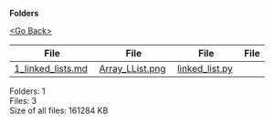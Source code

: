 **Folders**

[&lt;Go Back&gt;](../right.html)

<table><thead><tr class="header"><th><strong>File</strong></th><th><strong>File</strong></th><th><strong>File</strong></th><th><strong>File</strong></th></tr></thead><tbody><tr class="odd"><td><a href="1_linked_lists.md">1_linked_lists.md</a> </td><td><a href="Array_LList.png">Array_LList.png</a> </td><td><a href="linked_list.py">linked_list.py</a> </td><td></td></tr></tbody></table>

Folders: 1  
Files: 3  
Size of all files: 161284 KB
